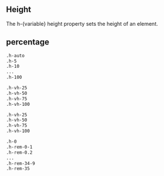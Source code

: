 ## Height

The h-{variable} height property sets the height of an element.

## percentage

```sh 
.h-auto
.h-5
.h-10
...
.h-100
```

```sh 
.h-vh-25
.h-vh-50
.h-vh-75
.h-vh-100
```

```sh 
.h-vh-25
.h-vh-50
.h-vh-75
.h-vh-100
```

```sh 
.h-0
.h-rem-0-1
.h-rem-0.2
...
.h-rem-34-9
.h-rem-35
```
